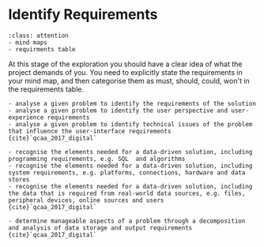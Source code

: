 # Identify Requirements

```{admonition} Tools used:
:class: attention
- mind maps
- requirments table
```

At this stage of the exploration you should have a clear idea of what the project demands of you. You need to explicitly state the requirements in your mind map, and then categorise them as must, should, could, won't in the requirements table.

```{admonition} Unit 1 subject matter covered:
- analyse a given problem to identify the requirements of the solution
- analyse a given problem to identify the user perspective and user-experience requirements
- analyse a given problem to identify technical issues of the problem that influence the user-interface requirements
{cite}`qcaa_2017_digital`
```

```{admonition} Unit 2 subject matter covered:
- recognise the elements needed for a data-driven solution, including programming requirements, e.g. SQL  and algorithms
- recognise the elements needed for a data-driven solution, including system requirements, e.g. platforms, connections, hardware and data stores
- recognise the elements needed for a data-driven solution, including the data that is required from real-world data sources, e.g. files, peripheral devices, online sources and users
{cite}`qcaa_2017_digital`
```

```{admonition} Unit 4 subject matter covered:
- determine manageable aspects of a problem through a decomposition and analysis of data storage and output requirements
{cite}`qcaa_2017_digital`
```
